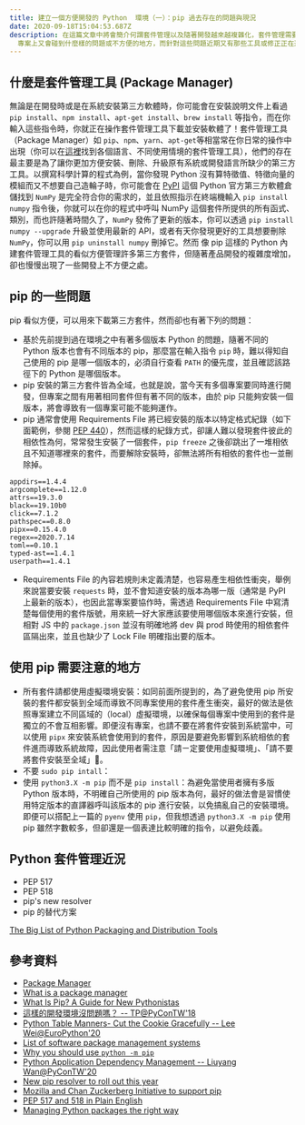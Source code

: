 ```yaml
---
title: 建立一個方便開發的 Python  環境（一）：pip 過去存在的問題與現況
date: 2020-09-18T15:04:53.687Z
description: 在這篇文章中將會簡介何謂套件管理以及隨著開發越來越複雜化，套件管理需要有哪些支援，其中在 Python
  專案上又會碰到什麼樣的問題或不方便的地方，而針對這些問題近期又有那些工具或修正正在進行。
---
```

<!--
- What is a neat dev environment
- what is the difference between pip
- PEP 518 (https://www.python.org/dev/peps/pep-0518/)
- https://medium.com/@grassfedcode/pep-517-and-518-in-plain-english-47208ca8b7a6
- Current Recommended Tools
-->
## 什麼是套件管理工具 (Package Manager)
無論是在開發時或是在系統安裝第三方軟體時，你可能會在安裝說明文件上看過 `pip install`、`npm install`、`apt-get install`、`brew install` 等指令，而在你輸入這些指令時，你就正在操作套件管理工具下載並安裝軟體了！套件管理工具（Package Manager）如 `pip`、`npm`、`yarn`、`apt-get`等相當常在你日常的操作中出現（你可以在[這裡](https://en.wikipedia.org/wiki/List_of_software_package_management_systems)找到各個語言、不同使用情境的套件管理工具），他們的存在最主要是為了讓你更加方便安裝、刪除、升級原有系統或開發語言所缺少的第三方工具。以撰寫科學計算的程式為例，當你發現 Python 沒有算特徵值、特徵向量的模組而又不想要自己造輪子時，你可能會在 [PyPI](https://pypi.org/) 這個 Python 官方第三方軟體倉儲找到 `NumPy` 是完全符合你的需求的，並且依照指示在終端機輸入 `pip install numpy` 指令後，你就可以在你的程式中呼叫 NumPy 這個套件所提供的所有函式、類別，而也許隨著時間久了，`NumPy` 發佈了更新的版本，你可以透過 `pip install numpy --upgrade` 升級並使用最新的 API，或者有天你發現更好的工具想要刪除 `NumPy`，你可以用 `pip uninstall numpy` 刪掉它。然而 像 pip 這樣的 Python 內建套件管理工具的看似方便管理許多第三方套件，但隨著產品開發的複雜度增加，卻也慢慢出現了一些開發上不方便之處。
## pip 的一些問題

pip 看似方便，可以用來下載第三方套件，然而卻也有著下列的問題：
- 基於先前提到過在環境之中有著多個版本 Python 的問題，隨著不同的 Python 版本也會有不同版本的 pip，那麼當在輸入指令 `pip` 時，難以得知自己使用的 pip 是哪一個版本的，必須自行查看 `PATH` 的優先度，並且確認該路徑下的 Python 是哪個版本。
- pip 安裝的第三方套件皆為全域，也就是說，當今天有多個專案要同時進行開發，但專案之間有用著相同套件但有著不同的版本，由於 pip 只能夠安裝一個版本，將會導致有一個專案可能不能夠運作。
- pip 通常會使用 Requirements File 將已經安裝的版本以特定格式紀錄（如下面範例，參閱 [PEP 440](https://www.python.org/dev/peps/pep-0440/)），然而這樣的紀錄方式，卻讓人難以發現套件彼此的相依性為何，常常發生安裝了一個套件，`pip freeze` 之後卻跳出了一堆相依且不知道哪裡來的套件，而要解除安裝時，卻無法將所有相依的套件也一並刪除掉。
```
appdirs==1.4.4
argcomplete==1.12.0
attrs==19.3.0
black==19.10b0
click==7.1.2
pathspec==0.8.0
pipx==0.15.4.0
regex==2020.7.14
toml==0.10.1
typed-ast==1.4.1
userpath==1.4.1
```
- Requirements File 的內容若規則未定義清楚，也容易產生相依性衝突，舉例來說當要安裝 `requests` 時，並不會知道安裝的版本為哪一版（通常是 PyPI 上最新的版本），也因此當專案要協作時，需透過 Requirements File 中寫清楚每個使用的套件版號，用來統一好大家應該要使用哪個版本來進行安裝，但相對 JS 中的 `package.json` 並沒有明確地將 dev 與 prod 時使用的相依套件區隔出來，並且也缺少了 Lock File 明確指出要的版本。


## 使用 pip 需要注意的地方

- 所有套件請都使用虛擬環境安裝：如同前面所提到的，為了避免使用 pip 所安裝的套件都安裝到全域而導致不同專案使用的套件產生衝突，最好的做法是依照專案建立不同區域的（local）虛擬環境，以確保每個專案中使用到的套件是獨立的不會互相影響。即便沒有專案，也請不要在將套件安裝到系統當中，可以使用 `pipx` 來安裝系統會使用到的套件，原因是要避免影響到系統相依的套件進而導致系統故障，因此使用者需注意「請ㄧ定要使用虛擬環境」、「請不要將套件安裝至全域」。
- 不要 `sudo pip intall`：
- 使用 `python3.X -m pip` 而不是 `pip install`：為避免當使用者擁有多版 Python 版本時，不明確自己所使用的 pip 版本為何，最好的做法會是習慣使用特定版本的直譯器呼叫該版本的 pip 進行安裝，以免搞亂自己的安裝環境。即便可以搭配上一篇的 `pyenv` 使用 `pip`，但我想透過 `python3.X -m pip` 使用 pip 雖然字數較多，但卻還是一個表達比較明確的指令，以避免歧義。

## Python 套件管理近況

- PEP 517
- PEP 518
- pip's new resolver
- pip 的替代方案

[The Big List of Python Packaging and Distribution Tools](https://grassfedcode.com/python-packaging/)



## 參考資料
- [Package Manager](https://en.wikipedia.org/wiki/Package_manager#Front-ends_for_locally_compiled_packages)
- [What is a package manager](https://web.archive.org/web/20171017151526/http://aptitude.alioth.debian.org/doc/en/pr01s02.html)
- [What Is Pip? A Guide for New Pythonistas](https://realpython.com/what-is-pip/)
- [這樣的開發環境沒問題嗎？ -- TP@PyConTW'18](https://speakerdeck.com/uranusjr/zhe-yang-de-kai-fa-huan-jing-mei-wen-ti-ma)
- [Python Table Manners- Cut the Cookie Gracefully -- Lee Wei@EuroPython'20](https://speakerdeck.com/leew/python-table-manners-cut-the-cookie-gracefully-at-euro-python-2020)
- [List of software package management systems](https://en.wikipedia.org/wiki/List_of_software_package_management_systems)
- [Why you should use `python -m pip`](https://snarky.ca/why-you-should-use-python-m-pip/)
- [Python Application Dependency Management -- Liuyang Wan@PyConTW'20](https://drive.google.com/file/d/1AZoWKI3OQfpFETD2NoT6C9spanrsrOSG/view)
- [New pip resolver to roll out this year](https://pyfound.blogspot.com/2020/03/new-pip-resolver-to-roll-out-this-year.html)
- [Mozilla and Chan Zuckerberg Initiative to support pip](https://pyfound.blogspot.com/2019/12/moss-czi-support-pip.html)
- [PEP 517 and 518 in Plain English](https://medium.com/@grassfedcode/pep-517-and-518-in-plain-english-47208ca8b7a6)
- [Managing Python packages the right way](https://opensource.com/article/19/4/managing-python-packages)